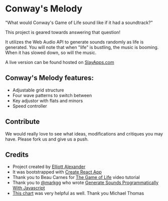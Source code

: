 

# Conway's Melody

"What would Conway's Game of Life sound like if it had a soundtrack?"

This project is geared towards answering that question!

It utilizes the Web Audio API to generate sounds randomly as life is generated. You will note that when "life" is bustling, the music is booming. When it has slowed down, so will the music.

A live version can be found hosted on [SlayApps.com](https://slayapps.com/web-apps/conways/)

## Conway's Melody features:
- Adjustable grid structure
- Four wave patterns to switch between
- Key adjustor with flats and minors
- Speed controller

## Contribute
We would really love to see what ideas, modifications and critiques you may have. Please fork us and give us a push.

## Credits
- Project created by [Elliott Alexander](https://github.com/escottalexander)
- It was bootstrapped with [Create React App](https://github.com/facebookincubator/create-react-app)
- Thank you to Beau Carnes for [The Game of Life](https://www.youtube.com/watch?v=PM0_Er3SvFQ) video tutorial
- Thank you to [@markgg](http://twitter.com/marcgg) who wrote [Generate Sounds Programmatically With Javascript](http://marcgg.com/blog/2016/11/01/javascript-audio/)
- [This chart](http://www.michael-thomas.com/music/class/chords_notesinchords.htm) was very helpful as well. Thank you Michael Thomas
